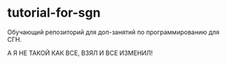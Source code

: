 # tutorial-for-sgn
Обучающий репозиторий для доп-занятий по программированию для СГН. 

А Я НЕ ТАКОЙ КАК ВСЕ, ВЗЯЛ И ВСЕ ИЗМЕНИЛ! 